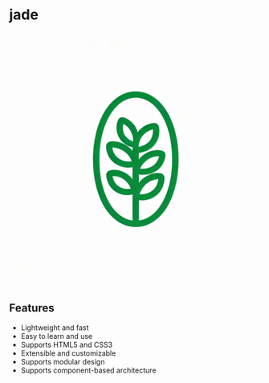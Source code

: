 # jade
![the plant logo](jade-logo.png)

## Features
- Lightweight and fast
- Easy to learn and use
- Supports HTML5 and CSS3
- Extensible and customizable
- Supports modular design
- Supports component-based architecture
